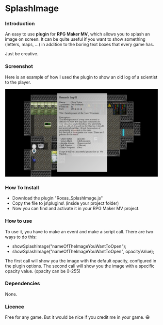 # SplashImage

### Introduction
An easy to use **plugin** for **RPG Maker MV**, which allows you to splash an image on screen.
It can be quite useful if you want to show something (letters, maps, ...) in addition to the boring text boxes that every game has.

Just be creative.

### Screenshot
Here is an example of how I used the plugin to show an old log of a scientist to the player.

![Example Image](/Roxas_SplashImage_Screenshot_Log.PNG?raw=true)

### How To Install
- Download the plugin "Roxas_SplashImage.js"
- Copy the file to js\plugins\ (inside your project folder)
- Now you can find and activate it in your RPG Maker MV project.

### How to use
To use it, you have to make an event and make a script call.
There are two ways to do this:
- showSplashImage("nameOfTheImageYouWantToOpen");
- showSplashImage("nameOfTheImageYouWantToOpen", opacityValue);

The first call will show you the image with the default opacity, configured in the plugin options.
The second call will show you the image with a specific opacity value. (opacity can be 0-255)

### Dependencies
None.

### Licence
Free for any game.
But it would be nice if you credit me in your game. 😀
